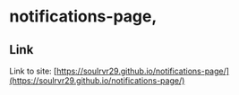 # notifications-page,
## Link
Link to site: [https://soulrvr29.github.io/notifications-page/](https://soulrvr29.github.io/notifications-page/)
